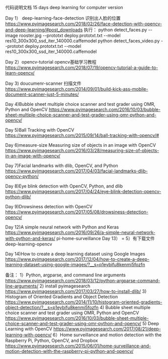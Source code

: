代码说明文档
15 days deep learning  for computer version
  
Day 1）	deep-learning-face-detection
    识别出人脸的位置
    https://www.pyimagesearch.com/2018/02/26/face-detection-with-opencv-and-deep-learning/#post_downloads
    执行：
    python detect_faces.py --image rooster.jpg --prototxt deploy.prototxt.txt --model res10_300x300_ssd_iter_140000.caffemodel
    python detect_faces_video.py --prototxt deploy.prototxt.txt --model res10_300x300_ssd_iter_140000.caffemodel

Day 2）opencv-tutorial
    opencv基础学习教程
    https://www.pyimagesearch.com/2018/07/19/opencv-tutorial-a-guide-to-learn-opencv/
 
Day 3) doucumenr-scanner
    扫描文件
    https://www.pyimagesearch.com/2014/09/01/build-kick-ass-mobile-document-scanner-just-5-minutes/
 
Day 4)Bubble sheet multiple choice scanner and test grader using OMR, Python and OpenCV
    https://www.pyimagesearch.com/2016/10/03/bubble-sheet-multiple-choice-scanner-and-test-grader-using-omr-python-and-opencv/
 
Day 5)Ball Tracking with OpenCV
    https://www.pyimagesearch.com/2015/09/14/ball-tracking-with-opencv/#
 
Day 6)measure-size
    Measuring size of objects in an image with OpenCV
    https://www.pyimagesearch.com/2016/03/28/measuring-size-of-objects-in-an-image-with-opencv/
    
Day 7)Facial landmarks with dlib, OpenCV, and Python
   https://www.pyimagesearch.com/2017/04/03/facial-landmarks-dlib-opencv-python/
   
Day 8)Eye blink detection with OpenCV, Python, and dlib
    https://www.pyimagesearch.com/2017/04/24/eye-blink-detection-opencv-python-dlib/
    
Day 9)Drowsiness detection with OpenCV
    https://www.pyimagesearch.com/2017/05/08/drowsiness-detection-opencv/
     
Day 12)A simple neural network with Python and Keras
    https://www.pyimagesearch.com/2016/09/26/a-simple-neural-network-with-python-and-keras/
    pi-home-surveillance
Day 13） = 5）有下载文件  deep-learning-opencv

Day 14)How to create a deep learning dataset using Google Images
    https://www.pyimagesearch.com/2017/12/04/how-to-create-a-deep-learning-dataset-using-google-images/?__s=p1eybifu8kenmi5fozfn
    
    
  
备注：
1）Python, argparse, and command line arguments
    https://www.pyimagesearch.com/2018/03/12/python-argparse-command-line-arguments/
2) install pyimagesearch
    https://www.pyimagesearch.com/2017/03/27/how-to-install-dlib/
3) Histogram of Oriented Gradients and Object Detection
    https://www.pyimagesearch.com/2014/11/10/histogram-oriented-gradients-object-detection/?__s=p1eybifu8kenmi5fozfn
4) Bubble sheet multiple choice scanner and test grader using OMR, Python and OpenCV
    https://www.pyimagesearch.com/2016/10/03/bubble-sheet-multiple-choice-scanner-and-test-grader-using-omr-python-and-opencv/
5) Deep Learning with OpenCV
    https://www.pyimagesearch.com/2017/08/21/deep-learning-with-opencv/
6）Home surveillance and motion detection with the Raspberry Pi, Python, OpenCV, and Dropbox
    https://www.pyimagesearch.com/2015/06/01/home-surveillance-and-motion-detection-with-the-raspberry-pi-python-and-opencv/
    
    
    
    
    
    




